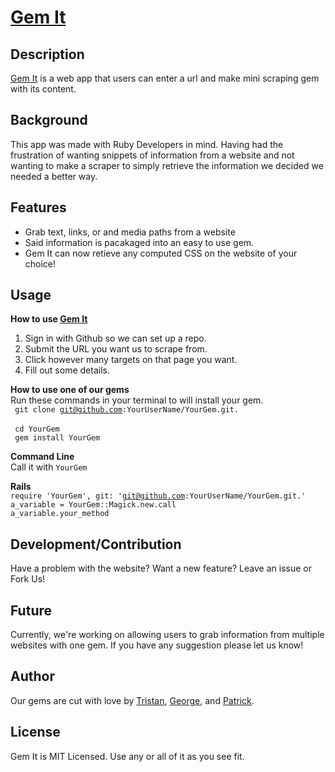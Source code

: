 # [Gem It](http://gemit.us/)

## Description

[Gem It](http://gemit.us/) is a web app that users can enter a url and make mini scraping gem with its content.

## Background

This app was made with Ruby Developers in mind. Having had the frustration of wanting snippets of information from a website and not wanting to make a scraper to simply retrieve the information we decided we needed a better way.

## Features
- Grab text, links, or and media paths from a website
- Said information is pacakaged into an easy to use gem.
- Gem It can now retieve any computed CSS on the website of your choice!

## Usage
<b>How to use [Gem It](http://gemit.us/)</b>
  1. Sign in with Github so we can set up a repo.
  2. Submit the URL you want us to scrape from.<br>
  3. Click however many targets on that page you want.<br>
  4. Fill out some details.<br>

<b>How to use one of our gems</b><br>
  Run these commands in your terminal to will install your gem.<br>
<code> git clone git@github.com:YourUserName/YourGem.git. </code><br>
<code> cd YourGem </code><br>
<code> gem install YourGem </code>
  
  <b>Command Line</b><br>
  Call it with <code>YourGem</code>
  
  <b>Rails</b><br>
  <code>require 'YourGem', git: 'git@github.com:YourUserName/YourGem.git.'</code><br>
  <code>a_variable = YourGem::Magick.new.call</code><br>
  <code>a_variable.your_method</code>

## Development/Contribution

Have a problem with the website? Want a new feature? Leave an issue or Fork Us!

## Future

Currently, we're working on allowing users to grab information from multiple websites with one gem.
If you have any suggestion please let us know!

## Author

Our gems are cut with love by [Tristan](https://github.com/TSiege), [George](https://github.com/georgemayer), and [Patrick](https://github.com/patrickwhitrock).

## License

Gem It is MIT Licensed. Use any or all of it as you see fit.

